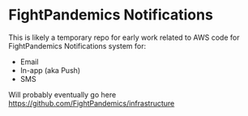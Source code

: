 # FightPandemics Notifications

This is likely a temporary repo for early work related to AWS code for FightPandemics Notifications system for:

* Email
* In-app (aka Push)
* SMS

Will probably eventually go here https://github.com/FightPandemics/infrastructure
